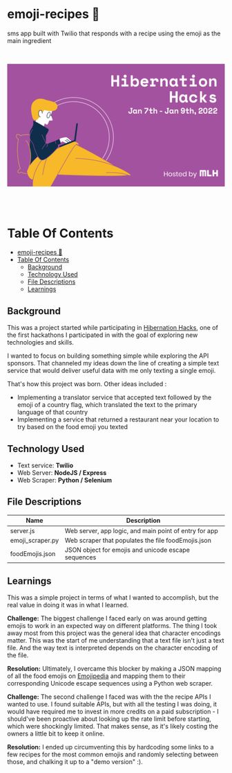 # emoji-recipes 🍎

sms app built with Twilio that responds with a recipe using the emoji as the main ingredient

<br>

![pic](./hibernationhacks.png)

<br>
<br>

# Table Of Contents

- [emoji-recipes 🍎](#emoji-recipes-)
- [Table Of Contents](#table-of-contents)
  - [Background](#background)
  - [Technology Used](#technology-used)
  - [File Descriptions](#file-descriptions)
  - [Learnings](#learnings)

## Background

This was a project started while participating in [Hibernation Hacks](https://organize.mlh.io/participants/events/7795-hibernationhacks), one of the first hackathons I participated in with the goal of exploring new technologies and skills.

I wanted to focus on building something simple while exploring the API sponsors. That channeled my ideas down the line of creating a simple text service that would deliver useful data with me only texting a single emoji.

That's how this project was born. Other ideas included :

- Implementing a translator service that accepted text followed by the emoji of a country flag, which translated the text to the primary language of that country
- Implementing a service that returned a restaurant near your location to try based on the food emoji you texted

## Technology Used

- Text service: **Twilio**
- Web Server: **NodeJS / Express**
- Web Scraper: **Python / Selenium**

## File Descriptions

| Name             | Description                                            |
| ---------------- | ------------------------------------------------------ |
| server.js        | Web server, app logic, and main point of entry for app |
| emoji_scraper.py | Web scraper that populates the file foodEmojis.json    |
| foodEmojis.json  | JSON object for emojis and unicode escape sequences    |

## Learnings

This was a simple project in terms of what I wanted to accomplish, but the real value in doing it was in what I learned.

**Challenge:**
The biggest challenge I faced early on was around getting emojis to work in an expected way on different platforms. The thing I took away most from this project was the general idea that character encodings matter. This was the start
of me understanding that a text file isn't just a text file. And the way text is interpreted depends on the character encoding of the file.

**Resolution:**
Ultimately, I overcame this blocker by making a JSON mapping of all the food emojis on [Emojipedia](https://emojipedia.org/food-drink/) and mapping them to their corresponding Unicode escape sequences using a Python web scraper.

**Challenge:**
The second challenge I faced was with the the recipe APIs I wanted to use.
I found suitable APIs, but with all the testing I was doing, it would have required me to invest in more credits on a paid subscription - I should've been proactive about looking up the rate limit before starting, which were shockingly limited.
That makes sense, as it's likely costing the owners a little bit to keep it online.

**Resolution:**
I ended up circumventing this by hardcoding some links to a few recipes for the most common emojis and randomly selecting between those, and chalking it up to a "demo version" :).
